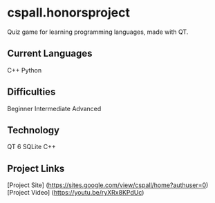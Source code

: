 # cspall.honorsproject
Quiz game for learning programming languages, made with QT.


## Current Languages
C++
Python

## Difficulties
Beginner
Intermediate
Advanced

## Technology
QT 6
SQLite
C++

## Project Links
[Project Site] (https://sites.google.com/view/cspall/home?authuser=0)
[Project Video] (https://youtu.be/ryXRx8KPdUc)
